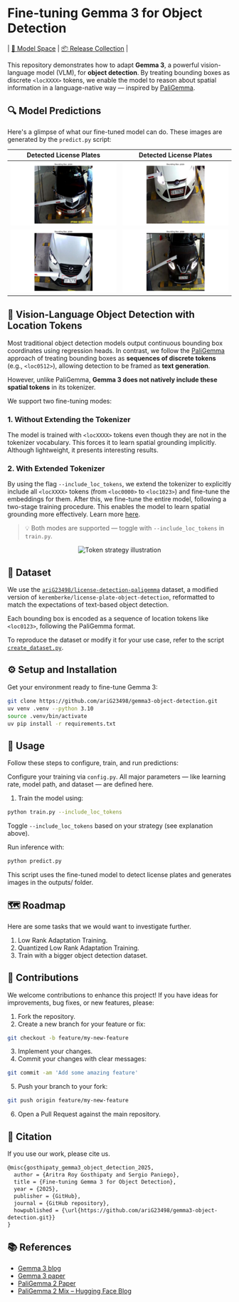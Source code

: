 # Fine-tuning Gemma 3 for Object Detection

| [🧠 Model Space](https://huggingface.co/spaces/ariG23498/gemma3-license-plate-detection) | [📦 Release Collection](https://huggingface.co/collections/ariG23498/gemma-3-object-detection-682469cb72084d8ab22460b3) |

This repository demonstrates how to adapt **Gemma 3**, a powerful vision-language model (VLM), for **object detection**. By treating bounding boxes as discrete `<locXXXX>` tokens, we enable the model to reason about spatial information in a language-native way — inspired by [PaliGemma](https://huggingface.co/papers/2412.03555).


## 🔍 Model Predictions

Here's a glimpse of what our fine-tuned model can do. These images are generated by the `predict.py` script:

| Detected License Plates            | Detected License Plates            |
| :--------------------------------: | :--------------------------------: |
|      ![](outputs/output_0.png)     |      ![](outputs/output_4.png)     |
|      ![](outputs/output_1.png)     |      ![](outputs/output_5.png)     |


## 🧠 Vision-Language Object Detection with Location Tokens

Most traditional object detection models output continuous bounding box coordinates using regression heads. In contrast, we follow the [PaliGemma](https://huggingface.co/blog/paligemma2mix) approach of treating bounding boxes as **sequences of discrete tokens** (e.g., `<loc0512>`), allowing detection to be framed as **text generation**.

However, unlike PaliGemma, **Gemma 3 does not natively include these spatial tokens** in its tokenizer.

We support two fine-tuning modes:

### 1. Without Extending the Tokenizer

The model is trained with `<locXXXX>` tokens even though they are not in the tokenizer vocabulary. This forces it to learn spatial grounding implicitly. Although lightweight, it presents interesting results.

### 2. With Extended Tokenizer

By using the flag `--include_loc_tokens`, we extend the tokenizer to explicitly include all `<locXXXX>` tokens (from `<loc0000>` to `<loc1023>`) and fine-tune the embeddings for them. After this, we fine-tune the entire model, following a two-stage training procedure. This enables the model to learn spatial grounding more effectively. Learn more [here](https://github.com/ariG23498/gemma3-object-detection/issues/19#issuecomment-2912310198).

> 💡 Both modes are supported — toggle with `--include_loc_tokens` in `train.py`.

<p align="center">
  <img width="500" src="https://github.com/user-attachments/assets/584428ed-72b9-46cd-b3b5-a97081ada79c" alt="Token strategy illustration"/>
</p>


## 📁 Dataset

We use the [`ariG23498/license-detection-paligemma`](https://huggingface.co/datasets/ariG23498/license-detection-paligemma) dataset, a modified version of `keremberke/license-plate-object-detection`, reformatted to match the expectations of text-based object detection.

Each bounding box is encoded as a sequence of location tokens like `<loc0123>`, following the PaliGemma format.

To reproduce the dataset or modify it for your use case, refer to the script [`create_dataset.py`](./create_dataset.py).


## ⚙️ Setup and Installation

Get your environment ready to fine-tune Gemma 3:

```bash
git clone https://github.com/ariG23498/gemma3-object-detection.git
uv venv .venv --python 3.10
source .venv/bin/activate
uv pip install -r requirements.txt
```

## 🔧 Usage

Follow these steps to configure, train, and run predictions:

Configure your training via `config.py`. All major parameters — like learning rate, model path, and dataset — are defined here.

1. Train the model using:

```bash
python train.py --include_loc_tokens
```

Toggle `--include_loc_tokens` based on your strategy (see explanation above).

Run inference with:

```bash
python predict.py
```

This script uses the fine-tuned model to detect license plates and generates images in the outputs/ folder.


## 🗺️ Roadmap

Here are some tasks that we would want to investigate further.

1. Low Rank Adaptation Training.
2. Quantized Low Rank Adaptation Training.
3. Train with a bigger object detection dataset.


## 🤝 Contributions

We welcome contributions to enhance this project! If you have ideas for improvements, bug fixes, or new features, please:

1. Fork the repository.
2. Create a new branch for your feature or fix:
```bash
git checkout -b feature/my-new-feature
```
3. Implement your changes.
4. Commit your changes with clear messages:
```bash
git commit -am 'Add some amazing feature'
```
5. Push your branch to your fork:
```bash
git push origin feature/my-new-feature
```
6. Open a Pull Request against the main repository.

## 📜 Citation

If you use our work, please cite us.
```
@misc{gosthipaty_gemma3_object_detection_2025,
  author = {Aritra Roy Gosthipaty and Sergio Paniego},
  title = {Fine-tuning Gemma 3 for Object Detection},
  year = {2025},
  publisher = {GitHub},
  journal = {GitHub repository},
  howpublished = {\url{https://github.com/ariG23498/gemma3-object-detection.git}}
}
```

## 📚 References

- [Gemma 3 blog](https://huggingface.co/blog/gemma3)
- [Gemma 3 paper](https://huggingface.co/papers/2503.19786)
- [PaliGemma 2 Paper](https://huggingface.co/papers/2412.03555)
- [PaliGemma 2 Mix – Hugging Face Blog](https://huggingface.co/blog/paligemma2mix)
